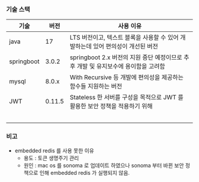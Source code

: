 ### 기술  스택

| 기술         | 버전     | 사용 이유                                                 |
|------------|--------|-------------------------------------------------------|
| java       | 17     | LTS 버전이고, 텍스트 블록을 사용할 수 있어 개발하는데 있어 편의성이 개선된 버전       |
| springboot | 3.0.2  | springboot 2.x 버전의 지원 중단 예정이므로 추후 개발 및 유지보수에 용이함을 고려함 |
| mysql      | 8.0.x  | With Recursive 등 개발에 편의성을 제공하는 함수들 지원하는 버전            |
| JWT        | 0.11.5 | Stateless 한 서버를 구성을 목적으로 JWT 를 활용한 보안 정책을 적용하기 위해     |
|            |        |                                                       |
|            |        |                                                       |
|            |        |                                                       |
|            |        |                                                       |
|            |        |                                                       |


### 비고
- embedded redis 를 사용 못한 이유
    - 용도 : 토큰 생명주기 관리
    - 원인 : mac os 를 sonoma 로 업데이트 하였으나 sonoma 부터 바뀐 보안 정책으로 인해 embedded redis 가 실행되지 않음.
